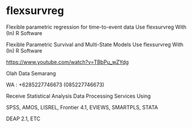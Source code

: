 # flexsurvreg
Flexible parametric regression for time-to-event data Use flexsurvreg With (In) R Software

Flexible Parametric Survival and Multi-State Models Use flexsurvreg With (In) R Software

https://www.youtube.com/watch?v=TBbPu_wZYdg

Olah Data Semarang

WA : +6285227746673 (085227746673)

Receive Statistical Analysis Data Processing Services Using

SPSS, AMOS, LISREL, Frontier 4.1, EVIEWS, SMARTPLS, STATA

DEAP 2.1, ETC
